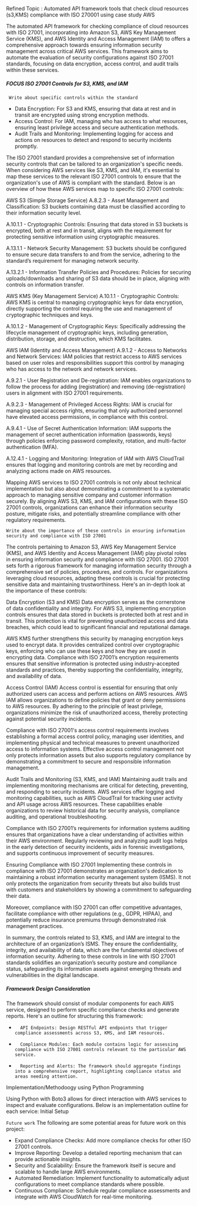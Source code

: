 
Refined Topic : Automated API framework tools that check cloud  resources (s3,KMS) compliance with ISO 270001 using case study AWS 

The automated API framework for checking compliance of cloud resources with ISO 27001, incorporating into Amazon S3, AWS Key Management Service (KMS), and AWS Identity and Access Management (IAM) to offers a comprehensive approach towards ensuring information security management across critical AWS services. This framework aims to automate the evaluation of security configurations against ISO 27001 standards, focusing on data encryption, access control, and audit trails within these services.

##### FOCUS ISO 27001 Controls for S3, KMS, and IAM

```  Write about specific controls within the standard ``` 

* Data Encryption: For S3 and KMS, ensuring that data at rest and in transit are encrypted using strong encryption methods.
* Access Control: For IAM, managing who has access to what resources, ensuring least privilege access and secure authentication methods.
* Audit Trails and Monitoring: Implementing logging for access and actions on resources to detect and respond to security incidents promptly.

The ISO 27001 standard provides a comprehensive set of information security controls that can be tailored to an organization's specific needs. When considering AWS services like S3, KMS, and IAM, it's essential to map these services to the relevant ISO 27001 controls to ensure that the organization's use of AWS is compliant with the standard. Below is an overview of how these AWS services map to specific ISO 27001 controls:

AWS S3 (Simple Storage Service)
A.8.2.3 - Asset Management and Classification: S3 buckets containing data must be classified according to their information security level.

A.10.1.1 - Cryptographic Controls: Ensuring that data stored in S3 buckets is encrypted, both at rest and in transit, aligns with the requirement for protecting sensitive information using cryptographic measures.

A.13.1.1 - Network Security Management: S3 buckets should be configured to ensure secure data transfers to and from the service, adhering to the standard’s requirement for managing network security.

A.13.2.1 - Information Transfer Policies and Procedures: Policies for securing uploads/downloads and sharing of S3 data should be in place, aligning with controls on information transfer.

AWS KMS (Key Management Service)
A.10.1.1 - Cryptographic Controls: AWS KMS is central to managing cryptographic keys for data encryption, directly supporting the control requiring the use and management of cryptographic techniques and keys.

A.10.1.2 - Management of Cryptographic Keys: Specifically addressing the lifecycle management of cryptographic keys, including generation, distribution, storage, and destruction, which KMS facilitates.

AWS IAM (Identity and Access Management)
A.9.1.2 - Access to Networks and Network Services: IAM policies that restrict access to AWS services based on user roles and responsibilities support this control by managing who has access to the network and network services.

A.9.2.1 - User Registration and De-registration: IAM enables organizations to follow the process for adding (registration) and removing (de-registration) users in alignment with ISO 27001 requirements.

A.9.2.3 - Management of Privileged Access Rights: IAM is crucial for managing special access rights, ensuring that only authorized personnel have elevated access permissions, in compliance with this control.

A.9.4.1 - Use of Secret Authentication Information: IAM supports the management of secret authentication information (passwords, keys) through policies enforcing password complexity, rotation, and multi-factor authentication (MFA).

A.12.4.1 - Logging and Monitoring: Integration of IAM with AWS CloudTrail ensures that logging and monitoring controls are met by recording and analyzing actions made on AWS resources.

Mapping AWS services to ISO 27001 controls is not only about technical implementation but also about demonstrating a commitment to a systematic approach to managing sensitive company and customer information securely. By aligning AWS S3, KMS, and IAM configurations with these ISO 27001 controls, organizations can enhance their information security posture, mitigate risks, and potentially streamline compliance with other regulatory requirements.


``` Write about the importance of these controls in ensuring information security and compliance with ISO 27001 ```

The controls pertaining to Amazon S3, AWS Key Management Service (KMS), and AWS Identity and Access Management (IAM) play pivotal roles in ensuring information security and compliance with ISO 27001. ISO 27001 sets forth a rigorous framework for managing information security through a comprehensive set of policies, procedures, and controls. For organizations leveraging cloud resources, adapting these controls is crucial for protecting sensitive data and maintaining trustworthiness. Here's an in-depth look at the importance of these controls:

Data Encryption (S3 and KMS)
Data encryption serves as the cornerstone of data confidentiality and integrity. For AWS S3, implementing encryption controls ensures that data stored in buckets is protected both at rest and in transit. This protection is vital for preventing unauthorized access and data breaches, which could lead to significant financial and reputational damage.

AWS KMS further strengthens this security by managing encryption keys used to encrypt data. It provides centralized control over cryptographic keys, enforcing who can use these keys and how they are used in encrypting data. Compliance with ISO 27001’s encryption requirements ensures that sensitive information is protected using industry-accepted standards and practices, thereby supporting the confidentiality, integrity, and availability of data.

Access Control (IAM)
Access control is essential for ensuring that only authorized users can access and perform actions on AWS resources. AWS IAM allows organizations to define policies that grant or deny permissions to AWS resources. By adhering to the principle of least privilege, organizations minimize the risk of unauthorized access, thereby protecting against potential security incidents.

Compliance with ISO 27001's access control requirements involves establishing a formal access control policy, managing user identities, and implementing physical and technical measures to prevent unauthorized access to information systems. Effective access control management not only protects information assets but also supports regulatory compliance by demonstrating a commitment to secure and responsible information management.

Audit Trails and Monitoring (S3, KMS, and IAM)
Maintaining audit trails and implementing monitoring mechanisms are critical for detecting, preventing, and responding to security incidents. AWS services offer logging and monitoring capabilities, such as AWS CloudTrail for tracking user activity and API usage across AWS resources. These capabilities enable organizations to review historical data for security analysis, compliance auditing, and operational troubleshooting.

Compliance with ISO 27001’s requirements for information systems auditing ensures that organizations have a clear understanding of activities within their AWS environment. Regularly reviewing and analyzing audit logs helps in the early detection of security incidents, aids in forensic investigations, and supports continuous improvement of security measures.

Ensuring Compliance with ISO 27001
Implementing these controls in compliance with ISO 27001 demonstrates an organization's dedication to maintaining a robust information security management system (ISMS). It not only protects the organization from security threats but also builds trust with customers and stakeholders by showing a commitment to safeguarding their data.

Moreover, compliance with ISO 27001 can offer competitive advantages, facilitate compliance with other regulations (e.g., GDPR, HIPAA), and potentially reduce insurance premiums through demonstrated risk management practices.

In summary, the controls related to S3, KMS, and IAM are integral to the architecture of an organization’s ISMS. They ensure the confidentiality, integrity, and availability of data, which are the fundamental objectives of information security. Adhering to these controls in line with ISO 27001 standards solidifies an organization’s security posture and compliance status, safeguarding its information assets against emerging threats and vulnerabilities in the digital landscape.


##### Framework Design Consideration

The framework should consist of modular components for each AWS service, designed to perform specific compliance checks and generate reports. Here's an outline for structuring this framework:
* 		API Endpoints: Design RESTful API endpoints that trigger compliance assessments across S3, KMS, and IAM resources.
* 		Compliance Modules: Each module contains logic for assessing compliance with ISO 27001 controls relevant to the particular AWS service.
* 		Reporting and Alerts: The framework should aggregate findings into a comprehensive report, highlighting compliance status and areas needing attention.

Implementation/Methodoogy using Python Programming

Using Python with Boto3 allows for direct interaction with AWS services to inspect and evaluate configurations. Below is an implementation outline for each service:
Initial Setup



```Future work```
The following are some potential areas for future work on this project:
- Expand Compliance Checks: Add more compliance checks for other ISO 27001 controls.
- Improve Reporting: Develop a detailed reporting mechanism that can provide actionable insights.
- Security and Scalability: Ensure the framework itself is secure and scalable to handle large AWS environments.
- Automated Remediation: Implement functionality to automatically adjust configurations to meet compliance standards where possible.
- Continuous Compliance: Schedule regular compliance assessments and integrate with AWS CloudWatch for real-time monitoring.
